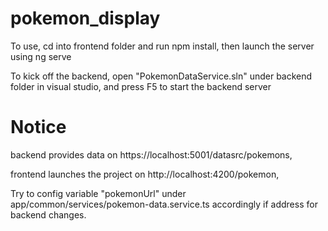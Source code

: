 # pokemon_display

To use, cd into frontend folder and run npm install, then launch the server using ng serve

To kick off the backend, open "PokemonDataService.sln" under backend folder in visual studio, and press F5 to start the backend server

# Notice 

backend provides data on https://localhost:5001/datasrc/pokemons,

frontend launches the project on http://localhost:4200/pokemon,

Try to config variable "pokemonUrl" under app/common/services/pokemon-data.service.ts accordingly if address for backend changes.
